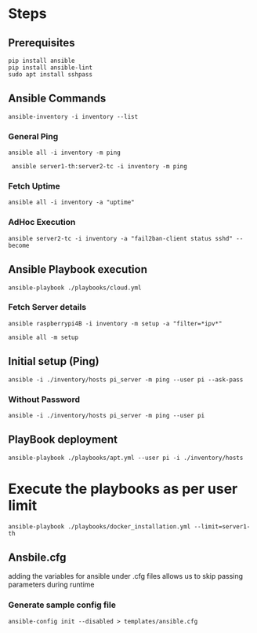 # Steps

## Prerequisites

```shell
pip install ansible
pip install ansible-lint
sudo apt install sshpass
```

## Ansible Commands

```shell
ansible-inventory -i inventory --list
```

### General Ping

```shell
ansible all -i inventory -m ping

 ansible server1-th:server2-tc -i inventory -m ping
```

### Fetch Uptime

```shell
ansible all -i inventory -a "uptime"
```

### AdHoc Execution

```shell
ansible server2-tc -i inventory -a "fail2ban-client status sshd" --become
```

## Ansible Playbook execution

```shell
ansible-playbook ./playbooks/cloud.yml 
```

### Fetch Server details

```shell
ansible raspberrypi4B -i inventory -m setup -a "filter=*ipv*"

ansible all -m setup
```

## Initial setup (Ping)

```shell
ansible -i ./inventory/hosts pi_server -m ping --user pi --ask-pass
```

### Without Password

```shell
ansible -i ./inventory/hosts pi_server -m ping --user pi
```

## PlayBook deployment

```shell
ansible-playbook ./playbooks/apt.yml --user pi -i ./inventory/hosts
```

# Execute the playbooks as per user limit

```shell
ansible-playbook ./playbooks/docker_installation.yml --limit=server1-th
```

## Ansbile.cfg

adding the variables for ansible under .cfg files allows us to skip passing parameters during runtime

### Generate sample config file

```shell
ansible-config init --disabled > templates/ansible.cfg
```
